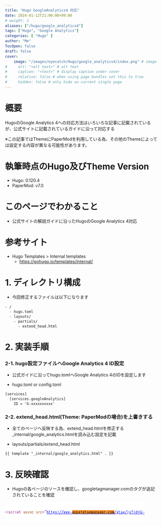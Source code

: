 ```yaml
---
title: "Hugo GoogleAnalytics4 対応"
date: 2024-01-12T21:00:00+09:00
# weight: 1
aliases: ["/hugo/google_analytics4"]
tags: ["Hugo", "Google Analytics"]
categories: [ "Hugo" ]
author: "Me"
TocOpen: false
draft: false
cover:
    image: "/images/eyecatch/Hugo/google_analytics4/index.png" # image path/url
#     alt: "<alt text>" # alt text
#     caption: "<text>" # display caption under cover
#     relative: false # when using page bundles set this to true
#     hidden: false # only hide on current single page
---
```

# 概要

HugoのGoogle Analytics 4への対応方法はいろいろな記事に記載されているが、公式サイトに記載されているガイドに沿って対応する

※この記事ではThemeにPaperModを利用している為、その他のThemeによっては設定する内容が異なる可能性があります。

# 執筆時点のHugo及びTheme Version

* Hugo: 0.120.4
* PaperMod: v7.0

# このページでわかること

* 公式サイトの解説ガイドに沿ったHugoのGoogle Analytics 4対応

# 参考サイト

* Hugo Templates > Internal templates
  * https://gohugo.io/templates/internal/

# 1. ディレクトリ構成

* 今回修正するファイルは以下になります
```
- /
  - hugo.toml
  - layouts/
    - partials/
      - extend_head.html
```

# 2. 実装手順

### 2-1. hugo設定ファイルへGoogle Analytics 4 ID設定

* 公式ガイドに沿ってhugo.tomlへGoogle Analytics 4のIDを設定します

* hugo.toml or config.toml
```
[services]
  [services.googleAnalytics]
    ID = 'G-xxxxxxxxxx'
```

### 2-2. extend_head.html(Theme: PaperModの場合)を上書きする

* 全てのページへ反映する為、extend_head.htmlを修正する_internal/google_analytics.htmlを読み込む設定を記載

* layouts/partials/extend_head.html
```
{{ template "_internal/google_analytics.html" . }}
```

# 3. 反映確認

* Hugoの各ページのソースを確認し、googletagmanager.comのタグが追記されていることを確認

![](source01.gif)
